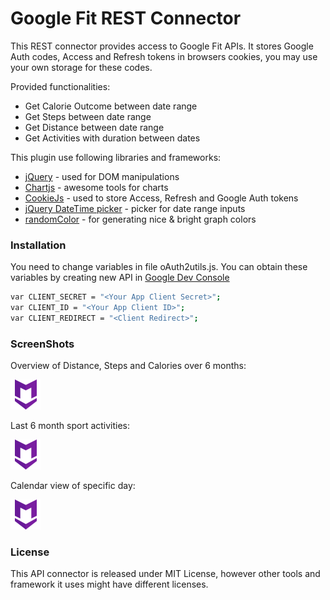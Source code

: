 # Google Fit REST Connector

This REST connector provides access to Google Fit APIs. It stores Google Auth codes, Access and Refresh tokens in browsers cookies, you may use your own storage for these codes.

Provided functionalities:
  - Get Calorie Outcome between date range
  - Get Steps between date range
  - Get Distance between date range
  - Get Activities with duration between dates


This plugin use following libraries and frameworks:

* [jQuery] - used for DOM manipulations
* [Chartjs] - awesome tools for charts
* [CookieJs] - used to store Access, Refresh and Google Auth tokens
* [jQuery DateTime picker] - picker for date range inputs
* [randomColor] - for generating nice & bright graph colors

### Installation

You need to change variables in file oAuth2utils.js. You can obtain these variables by creating new API in [Google Dev Console]
```sh
var CLIENT_SECRET = "<Your App Client Secret>";
var CLIENT_ID = "<Your App Client ID>";
var CLIENT_REDIRECT = "<Client Redirect>";
```

### ScreenShots

Overview of Distance, Steps and Calories over 6 months:

![Google Fit REST Connector](https://github.com/adam-p/markdown-here/raw/master/src/common/images/icon48.png "Example")

Last 6 month sport activities:

![Google Fit REST Connector](https://github.com/adam-p/markdown-here/raw/master/src/common/images/icon48.png "Example")


Calendar view of specific day:

![Google Fit REST Connector](https://github.com/adam-p/markdown-here/raw/master/src/common/images/icon48.png "Example")

### License
This API connector is released under MIT License, however other tools and framework it uses might have different licenses.

   [jQuery]: <https://jquery.com/>
   [Chartjs]: <http://www.chartjs.org/>
   [CookieJs]: <https://github.com/js-cookie/js-cookie>
   [jQuery DateTime picker]: <http://xdsoft.net/jqplugins/datetimepicker/>
   [randomColor]: <https://github.com/davidmerfield/randomColor>
   [Google Dev Console]: <https://console.developers.google.com/>
